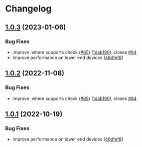 # Changelog

## [1.0.3](https://github.com/WebMechanic/container-query-polyfill/compare/v1.0.2...v1.0.3) (2023-01-06)


### Bug Fixes

* improve :where supports check ([#65](https://github.com/WebMechanic/container-query-polyfill/issues/65)) ([1dab190](https://github.com/WebMechanic/container-query-polyfill/commit/1dab190dbd640f2ad1a1535c69a7143182729cee)), closes [#64](https://github.com/WebMechanic/container-query-polyfill/issues/64)
* Improve performance on lower end devices ([48dfef8](https://github.com/WebMechanic/container-query-polyfill/commit/48dfef88f8eb037cd38ad8d43410950694504497))

## [1.0.2](https://github.com/GoogleChromeLabs/container-query-polyfill/compare/v1.0.1...v1.0.2) (2022-11-08)


### Bug Fixes

* improve :where supports check ([#65](https://github.com/GoogleChromeLabs/container-query-polyfill/issues/65)) ([1dab190](https://github.com/GoogleChromeLabs/container-query-polyfill/commit/1dab190dbd640f2ad1a1535c69a7143182729cee)), closes [#64](https://github.com/GoogleChromeLabs/container-query-polyfill/issues/64)

## [1.0.1](https://github.com/GoogleChromeLabs/container-query-polyfill/compare/v1.0.0...v1.0.1) (2022-10-19)


### Bug Fixes

* Improve performance on lower end devices ([48dfef8](https://github.com/GoogleChromeLabs/container-query-polyfill/commit/48dfef88f8eb037cd38ad8d43410950694504497))
